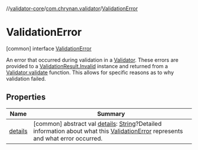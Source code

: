 //[validator-core](../../../index.md)/[com.chrynan.validator](../index.md)/[ValidationError](index.md)



# ValidationError  
 [common] interface [ValidationError](index.md)

An error that occurred during validation in a [Validator](../-validator/index.md). These errors are provided to a [ValidationResult.Invalid](../-validation-result/-invalid/index.md) instance and returned from a [Validator.validate](../-validator/validate.md) function. This allows for specific reasons as to why validation failed.

   


## Properties  
  
|  Name |  Summary | 
|---|---|
| <a name="com.chrynan.validator/ValidationError/details/#/PointingToDeclaration/"></a>[details](details.md)| <a name="com.chrynan.validator/ValidationError/details/#/PointingToDeclaration/"></a> [common] abstract val [details](details.md): [String](https://kotlinlang.org/api/latest/jvm/stdlib/kotlin/-string/index.html)?Detailed information about what this [ValidationError](index.md) represents and what error occurred.   <br>|

